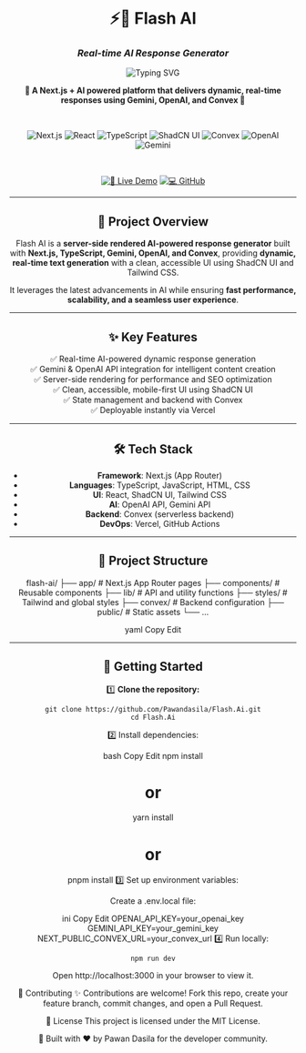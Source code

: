 <div align="center">

# ⚡🤖 Flash AI
### *Real-time AI Response Generator*

<img src="https://readme-typing-svg.herokuapp.com?font=Fira+Code&weight=600&size=28&duration=3000&pause=1000&color=2563EB&center=true&vCenter=true&width=600&lines=Next.js+Powered+AI+Platform;Real-time+Response+Generation;Gemini+%7C+OpenAI+Integration;Fast+%26+Clean+User+Experience" alt="Typing SVG" />

<p align="center">
  <strong>🚀 A Next.js + AI powered platform that delivers dynamic, real-time responses using Gemini, OpenAI, and Convex 🚀</strong>
</p>

<br>

<div align="center">

![Next.js](https://img.shields.io/badge/Next.js-15.x-000000?style=for-the-badge&logo=nextdotjs&logoColor=white)
![React](https://img.shields.io/badge/React-19.x-61DAFB?style=for-the-badge&logo=react&logoColor=black)
![TypeScript](https://img.shields.io/badge/TypeScript-5.x-3178C6?style=for-the-badge&logo=typescript&logoColor=white)
![ShadCN UI](https://img.shields.io/badge/ShadCN_UI-Stable-0EA5E9?style=for-the-badge&logo=tailwindcss&logoColor=white)
![Convex](https://img.shields.io/badge/Convex-DB-4B5563?style=for-the-badge)
![OpenAI](https://img.shields.io/badge/OpenAI-API-10A37F?style=for-the-badge&logo=openai&logoColor=white)
![Gemini](https://img.shields.io/badge/Gemini-API-6366F1?style=for-the-badge)

</div>

<br>

<div align="center">

[![🚀 Live Demo](https://img.shields.io/badge/🚀_Live_Demo-View_Now-22C55E?style=for-the-badge&logo=vercel&logoColor=white)](https://flash-ai-pro.vercel.app/)
[![💻 GitHub](https://img.shields.io/badge/💻_GitHub-View_Code-0ea5e9?style=for-the-badge&logo=github&logoColor=white)](https://github.com/Pawandasila/Flash.Ai)

</div>

---

## 🚀 Project Overview

Flash AI is a **server-side rendered AI-powered response generator** built with **Next.js, TypeScript, Gemini, OpenAI, and Convex**, providing **dynamic, real-time text generation** with a clean, accessible UI using ShadCN UI and Tailwind CSS.

It leverages the latest advancements in AI while ensuring **fast performance, scalability, and a seamless user experience**.

---

## ✨ Key Features

✅ Real-time AI-powered dynamic response generation  
✅ Gemini & OpenAI API integration for intelligent content creation  
✅ Server-side rendering for performance and SEO optimization  
✅ Clean, accessible, mobile-first UI using ShadCN UI  
✅ State management and backend with Convex  
✅ Deployable instantly via Vercel

---

## 🛠️ Tech Stack

- **Framework**: Next.js (App Router)
- **Languages**: TypeScript, JavaScript, HTML, CSS
- **UI**: React, ShadCN UI, Tailwind CSS
- **AI**: OpenAI API, Gemini API
- **Backend**: Convex (serverless backend)
- **DevOps**: Vercel, GitHub Actions

---

## 📂 Project Structure
flash-ai/
├── app/ # Next.js App Router pages
├── components/ # Reusable components
├── lib/ # API and utility functions
├── styles/ # Tailwind and global styles
├── convex/ # Backend configuration
├── public/ # Static assets
└── ...

yaml
Copy
Edit

---

## 🚀 Getting Started

1️⃣ **Clone the repository:**

```
git clone https://github.com/Pawandasila/Flash.Ai.git
cd Flash.Ai
```
2️⃣ Install dependencies:

bash
Copy
Edit
npm install
# or
yarn install
# or
pnpm install
3️⃣ Set up environment variables:

Create a .env.local file:

ini
Copy
Edit
OPENAI_API_KEY=your_openai_key
GEMINI_API_KEY=your_gemini_key
NEXT_PUBLIC_CONVEX_URL=your_convex_url
4️⃣ Run locally:

```
npm run dev
```
Open http://localhost:3000 in your browser to view it.

🤝 Contributing
✨ Contributions are welcome! Fork this repo, create your feature branch, commit changes, and open a Pull Request.

📄 License
This project is licensed under the MIT License.

<div align="center">
🌟 Built with ❤️ by Pawan Dasila for the developer community.
</div> 
